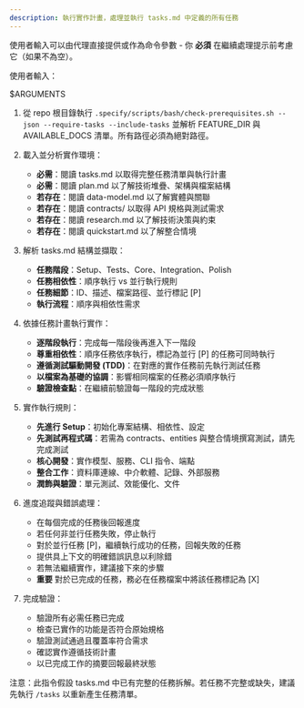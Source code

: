 ```yaml
---
description: 執行實作計畫，處理並執行 tasks.md 中定義的所有任務
---
```


使用者輸入可以由代理直接提供或作為命令參數 - 你 **必須** 在繼續處理提示前考慮它（如果不為空）。

使用者輸入：

$ARGUMENTS

1. 從 repo 根目錄執行 `.specify/scripts/bash/check-prerequisites.sh --json --require-tasks --include-tasks` 並解析 FEATURE_DIR 與 AVAILABLE_DOCS 清單。所有路徑必須為絕對路徑。

2. 載入並分析實作環境：
   - **必需**：閱讀 tasks.md 以取得完整任務清單與執行計畫
   - **必需**：閱讀 plan.md 以了解技術堆疊、架構與檔案結構
   - **若存在**：閱讀 data-model.md 以了解實體與關聯
   - **若存在**：閱讀 contracts/ 以取得 API 規格與測試需求
   - **若存在**：閱讀 research.md 以了解技術決策與約束
   - **若存在**：閱讀 quickstart.md 以了解整合情境

3. 解析 tasks.md 結構並擷取：
   - **任務階段**：Setup、Tests、Core、Integration、Polish
   - **任務相依性**：順序執行 vs 並行執行規則
   - **任務細節**：ID、描述、檔案路徑、並行標記 [P]
   - **執行流程**：順序與相依性需求

4. 依據任務計畫執行實作：
   - **逐階段執行**：完成每一階段後再進入下一階段
   - **尊重相依性**：順序任務依序執行，標記為並行 [P] 的任務可同時執行  
   - **遵循測試驅動開發 (TDD)**：在對應的實作任務前先執行測試任務
   - **以檔案為基礎的協調**：影響相同檔案的任務必須順序執行
   - **驗證檢查點**：在繼續前驗證每一階段的完成狀態

5. 實作執行規則：
   - **先進行 Setup**：初始化專案結構、相依性、設定
   - **先測試再程式碼**：若需為 contracts、entities 與整合情境撰寫測試，請先完成測試
   - **核心開發**：實作模型、服務、CLI 指令、端點
   - **整合工作**：資料庫連線、中介軟體、記錄、外部服務
   - **潤飾與驗證**：單元測試、效能優化、文件

6. 進度追蹤與錯誤處理：
   - 在每個完成的任務後回報進度
   - 若任何非並行任務失敗，停止執行
   - 對於並行任務 [P]，繼續執行成功的任務，回報失敗的任務
   - 提供具上下文的明確錯誤訊息以利除錯
   - 若無法繼續實作，建議接下來的步驟
   - **重要** 對於已完成的任務，務必在任務檔案中將該任務標記為 [X]

7. 完成驗證：
   - 驗證所有必需任務已完成
   - 檢查已實作的功能是否符合原始規格
   - 驗證測試通過且覆蓋率符合需求
   - 確認實作遵循技術計畫
   - 以已完成工作的摘要回報最終狀態

注意：此指令假設 tasks.md 中已有完整的任務拆解。若任務不完整或缺失，建議先執行 `/tasks` 以重新產生任務清單。
